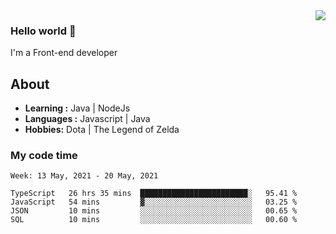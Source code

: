 <img align='right' src="https://github-readme-stats.vercel.app/api?username=jumodada&show_icons=true&theme=vue">

### Hello world 👋

I'm a Front-end developer 
    
## About
-  **Learning :** Java | NodeJs
-  **Languages :** Javascript | Java
-  **Hobbies:** Dota | The Legend of Zelda

### My code time

<!--START_SECTION:waka-->
```text
Week: 13 May, 2021 - 20 May, 2021

TypeScript   26 hrs 35 mins  ████████████████████████░   95.41 % 
JavaScript   54 mins         ▓░░░░░░░░░░░░░░░░░░░░░░░░   03.25 % 
JSON         10 mins         ░░░░░░░░░░░░░░░░░░░░░░░░░   00.65 % 
SQL          10 mins         ░░░░░░░░░░░░░░░░░░░░░░░░░   00.60 % 
```
<!--END_SECTION:waka-->
